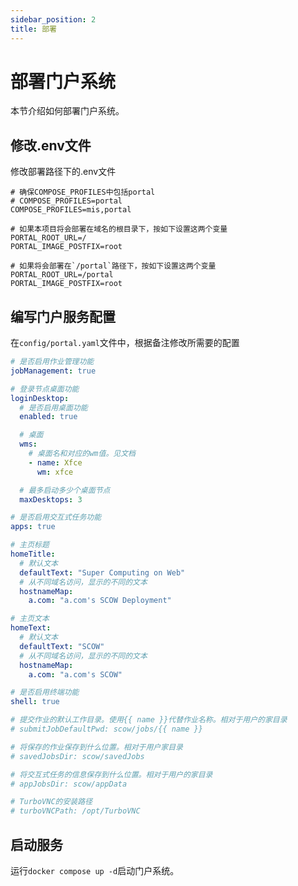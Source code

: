 ```yaml
---
sidebar_position: 2
title: 部署
---
```


# 部署门户系统

本节介绍如何部署门户系统。

## 修改.env文件

修改部署路径下的.env文件

```env
# 确保COMPOSE_PROFILES中包括portal
# COMPOSE_PROFILES=portal
COMPOSE_PROFILES=mis,portal

# 如果本项目将会部署在域名的根目录下，按如下设置这两个变量
PORTAL_ROOT_URL=/
PORTAL_IMAGE_POSTFIX=root

# 如果将会部署在`/portal`路径下，按如下设置这两个变量
PORTAL_ROOT_URL=/portal
PORTAL_IMAGE_POSTFIX=root
```

## 编写门户服务配置

在`config/portal.yaml`文件中，根据备注修改所需要的配置

```yaml title="config/mis.yaml"
# 是否启用作业管理功能
jobManagement: true

# 登录节点桌面功能
loginDesktop:
  # 是否启用桌面功能
  enabled: true

  # 桌面
  wms: 
    # 桌面名和对应的wm值。见文档
    - name: Xfce
      wm: xfce

  # 最多启动多少个桌面节点
  maxDesktops: 3

# 是否启用交互式任务功能
apps: true

# 主页标题
homeTitle: 
  # 默认文本
  defaultText: "Super Computing on Web"
  # 从不同域名访问，显示的不同的文本
  hostnameMap: 
    a.com: "a.com's SCOW Deployment"

# 主页文本
homeText: 
  # 默认文本
  defaultText: "SCOW"
  # 从不同域名访问，显示的不同的文本
  hostnameMap: 
    a.com: "a.com's SCOW"

# 是否启用终端功能
shell: true

# 提交作业的默认工作目录。使用{{ name }}代替作业名称。相对于用户的家目录
# submitJobDefaultPwd: scow/jobs/{{ name }}

# 将保存的作业保存到什么位置。相对于用户家目录
# savedJobsDir: scow/savedJobs

# 将交互式任务的信息保存到什么位置。相对于用户的家目录
# appJobsDir: scow/appData

# TurboVNC的安装路径
# turboVNCPath: /opt/TurboVNC
```

## 启动服务

运行`docker compose up -d`启动门户系统。